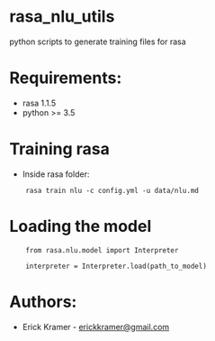# rasa_nlu_utils
python scripts to generate training files for rasa

# Requirements:
* rasa 1.1.5
* python >= 3.5

# Training rasa
- Inside rasa folder:
```
    rasa train nlu -c config.yml -u data/nlu.md
```

# Loading the model
```
    from rasa.nlu.model import Interpreter

    interpreter = Interpreter.load(path_to_model)
```

# Authors:
* Erick Kramer - erickkramer@gmail.com
